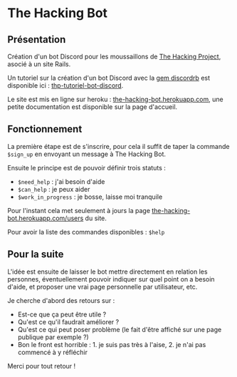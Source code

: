 # The Hacking Bot

## Présentation

Création d'un bot Discord pour les moussaillons de [The Hacking Project](https://www.thehackingproject.org/), asocié à un site Rails.

Un tutoriel sur la création d'un bot Discord avec la [gem discordrb](https://github.com/discordrb/discordrb) est disponible ici : [thp-tutoriel-bot-discord](https://github.com/mvoland/thp-tutoriel-bot-discord).

Le site est mis en ligne sur heroku : [the-hacking-bot.herokuapp.com](https://the-hacking-bot.herokuapp.com/), une petite documentation est disponible sur la page d'accueil.

## Fonctionnement

La première étape est de s'inscrire, pour cela il suffit de taper la commande `$sign_up` en envoyant un message à The Hacking Bot.

Ensuite le principe est de pouvoir définir trois statuts :

 * `$need_help` : j'ai besoin d'aide
 * `$can_help` : je peux aider
 * `$work_in_progress` : je bosse, laisse moi tranquile

Pour l'instant cela met seulement à jours la page [the-hacking-bot.herokuapp.com/users](https://the-hacking-bot.herokuapp.com/users) du site.

Pour avoir la liste des commandes disponibles : `$help`

## Pour la suite

L'idée est ensuite de laisser le bot mettre directement en relation les personnes, éventuellement pouvoir indiquer sur quel point on a besoin d'aide, et proposer une vrai page personnelle par utilisateur, etc.

Je cherche d'abord des retours sur :

 * Est-ce que ça peut être utile ?
 * Qu'est ce qu'il faudrait améliorer ?
 * Qu'est ce qui peut poser problème (le fait d'être affiché sur une page publique par exemple ?)
 * Bon le front est horrible : 1. je suis pas très à l'aise, 2. je n'ai pas commencé à y réfléchir

Merci pour tout retour !